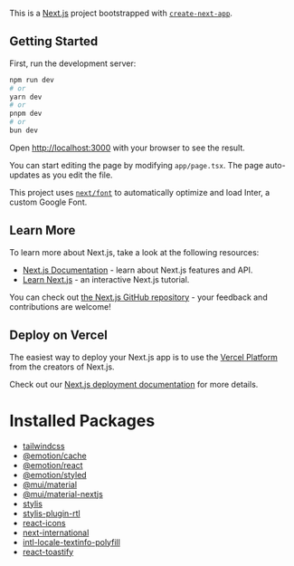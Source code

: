 This is a [Next.js](https://nextjs.org/) project bootstrapped with [`create-next-app`](https://github.com/vercel/next.js/tree/canary/packages/create-next-app).

## Getting Started

First, run the development server:

```bash
npm run dev
# or
yarn dev
# or
pnpm dev
# or
bun dev
```

Open [http://localhost:3000](http://localhost:3000) with your browser to see the result.

You can start editing the page by modifying `app/page.tsx`. The page auto-updates as you edit the file.

This project uses [`next/font`](https://nextjs.org/docs/basic-features/font-optimization) to automatically optimize and load Inter, a custom Google Font.

## Learn More

To learn more about Next.js, take a look at the following resources:

- [Next.js Documentation](https://nextjs.org/docs) - learn about Next.js features and API.
- [Learn Next.js](https://nextjs.org/learn) - an interactive Next.js tutorial.

You can check out [the Next.js GitHub repository](https://github.com/vercel/next.js/) - your feedback and contributions are welcome!

## Deploy on Vercel

The easiest way to deploy your Next.js app is to use the [Vercel Platform](https://vercel.com/new?utm_medium=default-template&filter=next.js&utm_source=create-next-app&utm_campaign=create-next-app-readme) from the creators of Next.js.

Check out our [Next.js deployment documentation](https://nextjs.org/docs/deployment) for more details.

# Installed Packages

- [tailwindcss](https://tailwindcss.com/docs/guides/nextjs)
- [@emotion/cache](https://mui.com/material-ui/integrations/nextjs/)
- [@emotion/react](https://mui.com/material-ui/getting-started/installation/)
- [@emotion/styled](https://mui.com/material-ui/getting-started/installation/)
- [@mui/material](https://mui.com/material-ui/getting-started/installation/)
- [@mui/material-nextjs](https://mui.com/material-ui/integrations/nextjs/)
- [stylis](https://mui.com/material-ui/customization/right-to-left/)
- [stylis-plugin-rtl](https://mui.com/material-ui/customization/right-to-left/)
- [react-icons](https://react-icons.github.io/react-icons/)
- [next-international](https://next-international.vercel.app/docs)
- [intl-locale-textinfo-polyfill](https://next-international.vercel.app/docs/rtl-support)
- [react-toastify](https://fkhadra.github.io/react-toastify/introduction/)
